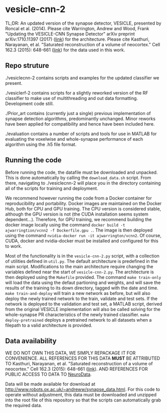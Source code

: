 # vesicle-cnn-2
TL;DR: An updated version of the synapse detector, VESICLE, presented by Roncal et al. (2014).
Please cite Warrington, Andrew and Wood, Frank "Updating the VESICLE-CNN Synapse Detector" arXiv preprint arXiv:1710.11397 (2017) ([link](https://arxiv.org/abs/1710.11397?utm_source=feedburner&utm_medium=feed&utm_campaign=Feed%3A+StatArxiv+%28arXiv.org%29)) for the architecture.
Please cite Kasthuri, Narayanan, et al. "Saturated reconstruction of a volume of neocortex." Cell 162.3 (2015): 648-661 ([link](http://www.cell.com/abstract/S0092-8674(15)00824-7)) for the data used in this work.

## Repo struture
./vesiclecnn-2 contains scripts and examples for the updated classifier we present.

./vesiclerf-2 contains scripts for a slightly reworked version of the RF classifier to make use of multithreading and out data formatting. Development code still.

./Prior\_art contains (currently just a single) previous implementation of synapse detection algorithms, predominantly unchanged. Minor reworks have been applied for compatibility and hence have been included here. 

./evaluation contains a number of scripts and tools for use in MATLAB for evaluating the voxelwise and whole-synapse performance of each algorithm using the .h5 file format.

## Running the code
Before running the code, the datafile must be downloaded and unpacked. This is done automatically by calling the `download_data.sh` script. 
From there, navigating to ./vesiclecnn-2 will place you in the directory containing all of the scripts for training and deployment. 

We recommend however running the code from a Docker container for reproducibility and portability. Docker images are maintained on the Docker Hub, both for CPU and GPU training. The CPU version is considered stable, although the GPU version is not (the CUDA installation seems system dependent...). Therefore, for GPU training, we recommend building the docker image locally using the command `docker build -t ajwarringtion/vcnn2 -f Dockerfile.gpu .`. The image is then deployed using the command `nvidia-docker run -it ajwarrington/vcnn2`. Of course, CUDA, docker and nvidia-docker must be installed and configured for this to work.

Most of the functionality is in the `vesicle-cnn-2.py` script, with a collection of utilities defined in `util.py`.
The default architecture is predefined in the main script. Modifications to the main architecture require changing the variables defined near the start of `vesicle-cnn-2.py`.
The architecture is then deployed using the `Makefile` provided. The command `make train-only` will load the data using the defaut partioning and weights, and will save the results of the training to its down directory, tagged with the date and time. `make train-and-deploy` will train a new network as before, but will also deploy the newly trained network to the train, validate and test sets. If the network is deployed to the validation and test set, a MATLAB script, derived from the original VESICLE implementation will also be called solving for the whole-synapse PR characteristics of the newly trained classifier. `make deploy-pretrained` deploys a pretrained network to all datasets when a filepath to a valid architecture is provided.

## Data availability
WE DO NOT OWN THIS DATA, WE SIMPLY REPACKAGE IT FOR CONVENIENCE. ALL REFERENCES FOR THIS DATA __MUST__ BE ATTRIBUTED TO Kasthuri, Narayanan, et al. "Saturated reconstruction of a volume of neocortex." Cell 162.3 (2015): 648-661 ([link](http://www.cell.com/abstract/S0092-8674(15)00824-7)). AND REFERENCES FOR PUBLIC ACCESS TO DATA TO [NeuroData](https://neurodata.io>). 

Data will be made available for download at <http://www.robots.ox.ac.uk/~andreww/synapse_data.html>. 
For this code to operate without adjustment, this data must be downloaded and unzipped into the root file of this repository so that the scripts can automatically grab the required data.
